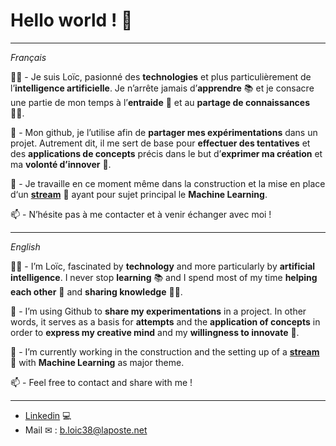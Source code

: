 # Hello world ! 👋

---
*Français*

👨‍💻 - Je suis Loïc, pasionné des **technologies** et plus particulièrement de l’**intelligence artificielle**.
Je n’arrête jamais d’**apprendre** 📚 et je consacre une partie de mon temps à l’**entraide** 🤝 et au **partage
de connaissances** 👨‍🏫.

📂 - Mon github, je l’utilise afin de **partager mes expérimentations** dans un projet. Autrement dit,
il me sert de base pour **effectuer des tentatives** et des **applications de concepts** précis dans le but 
d’**exprimer ma création** et ma **volonté d’innover** 🎯.

📆 - Je travaille en ce moment même dans la construction et la mise en place d‘un [**stream**](https://www.twitch.tv/lobiten) 🎥 
ayant pour sujet principal le **Machine Learning**.

📫 - N’hésite pas à me contacter et à venir échanger avec moi !

---
*English*

👨‍💻 - I’m Loïc, fascinated by **technology** and more particularly by **artificial intelligence**.
I never stop **learning** 📚 and I spend most of my time **helping each other** 🤝 and **sharing knowledge** 👨‍🏫.

📂 - I’m using Github to **share my experimentations** in a project. In other words,
it serves as a basis for **attempts** and the **application of concepts** in order to 
**express my creative mind** and my **willingness to innovate** 🎯.

📆 - I’m currently working in the construction and the setting up of a [**stream**](https://www.twitch.tv/lobiten) 🎥 
with **Machine Learning** as major theme.

📫 - Feel free to contact and share with me !

---

- [Linkedin](https://www.linkedin.com/in/lo%C3%AFc-baret-10/) 💻
- Mail ✉ : b.loic38@laposte.net
